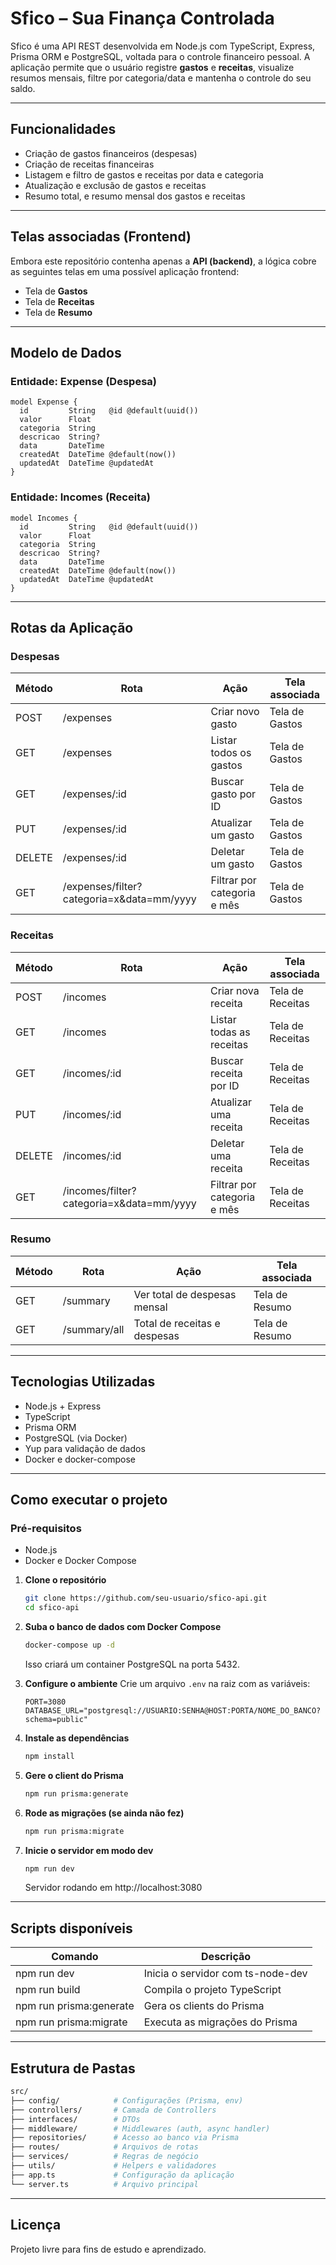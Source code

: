 

# Sfico – Sua Finança Controlada

Sfico é uma API REST desenvolvida em Node.js com TypeScript, Express, Prisma ORM e PostgreSQL, voltada para o controle financeiro pessoal. A aplicação permite que o usuário registre **gastos** e **receitas**, visualize resumos mensais, filtre por categoria/data e mantenha o controle do seu saldo.

---


## Funcionalidades

- Criação de gastos financeiros (despesas)
- Criação de receitas financeiras
- Listagem e filtro de gastos e receitas por data e categoria
- Atualização e exclusão de gastos e receitas
- Resumo total, e resumo mensal dos gastos e receitas

---


## Telas associadas (Frontend)

Embora este repositório contenha apenas a **API (backend)**, a lógica cobre as seguintes telas em uma possível aplicação frontend:

- Tela de **Gastos**
- Tela de **Receitas**
- Tela de **Resumo**

---


## Modelo de Dados

### Entidade: Expense (Despesa)
```prisma
model Expense {
  id         String   @id @default(uuid())
  valor      Float
  categoria  String
  descricao  String?
  data       DateTime
  createdAt  DateTime @default(now())
  updatedAt  DateTime @updatedAt
}
```

### Entidade: Incomes (Receita)
```prisma
model Incomes {
  id         String   @id @default(uuid())
  valor      Float
  categoria  String
  descricao  String?
  data       DateTime
  createdAt  DateTime @default(now())
  updatedAt  DateTime @updatedAt
}
```

---


## Rotas da Aplicação

### Despesas
| Método | Rota                                      | Ação                        | Tela associada      |
|--------|-------------------------------------------|-----------------------------|---------------------|
| POST   | /expenses                                 | Criar novo gasto            | Tela de Gastos      |
| GET    | /expenses                                 | Listar todos os gastos      | Tela de Gastos      |
| GET    | /expenses/:id                             | Buscar gasto por ID         | Tela de Gastos      |
| PUT    | /expenses/:id                             | Atualizar um gasto          | Tela de Gastos      |
| DELETE | /expenses/:id                             | Deletar um gasto            | Tela de Gastos      |
| GET    | /expenses/filter?categoria=x&data=mm/yyyy | Filtrar por categoria e mês | Tela de Gastos      |

### Receitas
| Método | Rota                                     | Ação                            | Tela associada      |
|--------|------------------------------------------|---------------------------------|---------------------|
| POST   | /incomes                                 | Criar nova receita              | Tela de Receitas    |
| GET    | /incomes                                 | Listar todas as receitas        | Tela de Receitas    |
| GET    | /incomes/:id                             | Buscar receita por ID           | Tela de Receitas    |
| PUT    | /incomes/:id                             | Atualizar uma receita           | Tela de Receitas    |
| DELETE | /incomes/:id                             | Deletar uma receita             | Tela de Receitas    |
| GET    | /incomes/filter?categoria=x&data=mm/yyyy | Filtrar por categoria e mês     | Tela de Receitas    |

### Resumo
| Método | Rota                                 | Ação                             | Tela associada      |
|--------|--------------------------------------|----------------------------------|---------------------|
| GET    | /summary                             | Ver total de despesas mensal     | Tela de Resumo      |
| GET    | /summary/all                         | Total de receitas e despesas     | Tela de Resumo      |

---


## Tecnologias Utilizadas

- Node.js + Express
- TypeScript
- Prisma ORM
- PostgreSQL (via Docker)
- Yup para validação de dados
- Docker e docker-compose

---


## Como executar o projeto

### Pré-requisitos
- Node.js
- Docker e Docker Compose

1. **Clone o repositório**
   ```bash
   git clone https://github.com/seu-usuario/sfico-api.git
   cd sfico-api
   ```
2. **Suba o banco de dados com Docker Compose**
   ```bash
   docker-compose up -d
   ```
   Isso criará um container PostgreSQL na porta 5432.

3. **Configure o ambiente**
   Crie um arquivo `.env` na raiz com as variáveis:
   ```env
   PORT=3080
   DATABASE_URL="postgresql://USUARIO:SENHA@HOST:PORTA/NOME_DO_BANCO?schema=public"
   ```

4. **Instale as dependências**
   ```bash
   npm install
   ```

5. **Gere o client do Prisma**
   ```bash
   npm run prisma:generate
   ```

6. **Rode as migrações (se ainda não fez)**
   ```bash
   npm run prisma:migrate
   ```

7. **Inicie o servidor em modo dev**
   ```bash
   npm run dev
   ```
   Servidor rodando em http://localhost:3080

---


## Scripts disponíveis

| Comando                 | Descrição                        |
|-------------------------|----------------------------------|
| npm run dev             | Inicia o servidor com ts-node-dev|
| npm run build           | Compila o projeto TypeScript     |
| npm run prisma:generate | Gera os clients do Prisma        |
| npm run prisma:migrate  | Executa as migrações do Prisma   |

---


## Estrutura de Pastas

```bash
src/
├── config/            # Configurações (Prisma, env)
├── controllers/       # Camada de Controllers
├── interfaces/        # DTOs
├── middleware/        # Middlewares (auth, async handler)
├── repositories/      # Acesso ao banco via Prisma
├── routes/            # Arquivos de rotas
├── services/          # Regras de negócio
├── utils/             # Helpers e validadores
├── app.ts             # Configuração da aplicação
└── server.ts          # Arquivo principal
```


---

## Licença
Projeto livre para fins de estudo e aprendizado.
